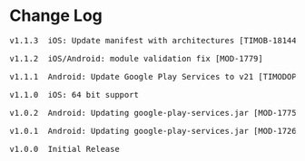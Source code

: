 # Change Log
<pre>
v1.1.3  iOS: Update manifest with architectures [TIMOB-18144]

v1.1.2  iOS/Android: module validation fix [MOD-1779]

v1.1.1  Android: Update Google Play Services to v21 [TIMODOPEN-455]

v1.1.0  iOS: 64 bit support

v1.0.2  Android: Updating google-play-services.jar [MOD-1775]

v1.0.1  Android: Updating google-play-services.jar [MOD-1726]

v1.0.0  Initial Release
